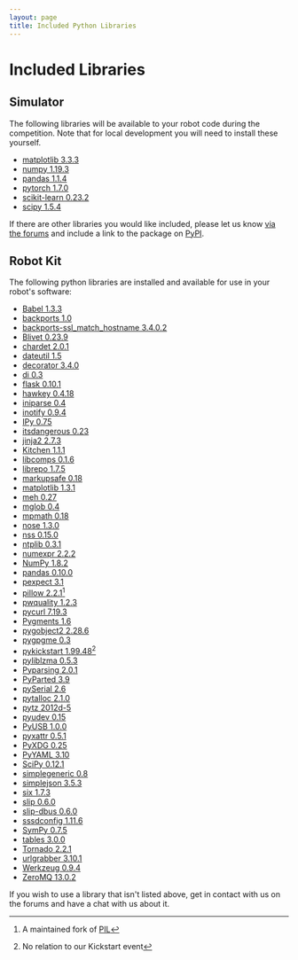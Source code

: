 ```yaml
---
layout: page
title: Included Python Libraries
---
```


Included Libraries
==================

Simulator
---------

The following libraries will be available to your robot code during the
competition. Note that for local development you will need to install these
yourself.

<!-- updating this list? Also update https://github.com/srobo/competition-simulator/blob/master/libraries.txt -->

 * [matplotlib 3.3.3](https://pypi.org/project/matplotlib/3.3.3/)
 * [numpy 1.19.3](https://pypi.org/project/numpy/1.9.3/)
 * [pandas 1.1.4](https://pypi.org/project/pandas/1.1.4/)
 * [pytorch 1.7.0](https://pypi.org/project/torch/1.7.0/)
 * [scikit-learn 0.23.2](https://pypi.org/project/scikit-learn/0.23.2/)
 * [scipy 1.5.4](https://pypi.org/project/scipy/1.5.4/)

If there are other libraries you would like included, please let us know
[via the forums](/forum) and include a link to the package on [PyPI](https://pypi.org/).

Robot Kit
---------

The following python libraries are installed and available for use in your robot's software:

 * [Babel 1.3.3](http://babel.pocoo.org/)
 * [backports 1.0](https://pypi.python.org/pypi/backports/1.0)
 * [backports-ssl_match_hostname 3.4.0.2](https://pypi.python.org/pypi/backports.ssl_match_hostname)
 * [Blivet 0.23.9](http://fedoraproject.org/wiki/Blivet)
 * [chardet 2.0.1](https://pypi.python.org/pypi/chardet)
 * [dateutil 1.5](https://labix.org/python-dateutil)
 * [decorator 3.4.0](https://pypi.python.org/pypi/decorator)
 * [di 0.3](https://apps.fedoraproject.org/packages/python-di)
 * [flask 0.10.1](http://flask.pocoo.org)
 * [hawkey 0.4.18](https://apps.fedoraproject.org/packages/python-hawkey)
 * [iniparse 0.4](http://code.google.com/p/iniparse)
 * [inotify 0.9.4](http://pyinotify.sourceforge.net)
 * [IPy 0.75](http://pypi.python.org/pypi/IPy)
 * [itsdangerous 0.23](http://pythonhosted.org/itsdangerous/)
 * [jinja2 2.7.3](http://jinja.pocoo.org)
 * [Kitchen 1.1.1](https://pypi.python.org/pypi/kitchen)
 * [libcomps 0.1.6](https://github.com/midnightercz/libcomps)
 * [librepo 1.7.5](http://github.com/Tojaj/librepo)
 * [markupsafe 0.18](https://pypi.python.org/pypi/MarkupSafe)
 * [matplotlib 1.3.1](http://matplotlib.org/)
 * [meh 0.27](https://apps.fedoraproject.org/packages/python-meh)
 * [mglob 0.4](https://pypi.python.org/pypi/mglob)
 * [mpmath 0.18](https://code.google.com/p/mpmath/)
 * [nose 1.3.0](http://nose.readthedocs.org/)
 * [nss 0.15.0](https://pypi.python.org/pypi/python-nss)
 * [ntplib 0.3.1](https://pypi.python.org/pypi/ntplib/)
 * [numexpr 2.2.2](https://github.com/pydata/numexpr)
 * [NumPy 1.8.2](http://www.numpy.org/)
 * [pandas 0.10.0](http://pandas.pydata.org/)
 * [pexpect 3.1](http://pexpect.readthedocs.org/en/latest/)
 * [pillow 2.2.1](http://pillow.readthedocs.org/)[^1]
 * [pwquality 1.2.3](https://apps.fedoraproject.org/packages/python-pwquality)
 * [pycurl 7.19.3](http://pycurl.sourceforge.net/)
 * [Pygments 1.6](http://pygments.org/)
 * [pygobject2 2.28.6](https://apps.fedoraproject.org/packages/pygobject2)
 * [pygpgme 0.3](https://pypi.python.org/pypi/pygpgme/0.3)
 * [pykickstart 1.99.48](https://fedoraproject.org/wiki/Pykickstart)[^2]
 * [pyliblzma 0.5.3](https://pypi.python.org/pypi/pyliblzma)
 * [Pyparsing 2.0.1](http://pyparsing.wikispaces.com/)
 * [PyParted 3.9](https://fedorahosted.org/pyparted/)
 * [pySerial 2.6](http://pyserial.sourceforge.net/)
 * [pytalloc 2.1.0](https://apps.fedoraproject.org/packages/pytalloc)
 * [pytz 2012d-5](http://pytz.sourceforge.net/)
 * [pyudev 0.15](https://pyudev.readthedocs.org)
 * [PyUSB 1.0.0](http://pyusb.sourceforge.net/)
 * [pyxattr 0.5.1](http://pyxattr.k1024.org/)
 * [PyXDG 0.25](http://freedesktop.org/wiki/Software/pyxdg)
 * [PyYAML 3.10](http://pyyaml.org/)
 * [SciPy 0.12.1](http://www.scipy.org/)
 * [simplegeneric 0.8](https://pypi.python.org/pypi/simplegeneric)
 * [simplejson 3.5.3](https://pypi.python.org/pypi/simplejson)
 * [six 1.7.3](https://pypi.python.org/pypi/six)
 * [slip 0.6.0](https://fedorahosted.org/python-slip/)
 * [slip-dbus 0.6.0](https://apps.fedoraproject.org/packages/python-slip-dbus)
 * [sssdconfig 1.11.6](https://apps.fedoraproject.org/packages/python-sssdconfig)
 * [SymPy 0.7.5](http://sympy.org/)
 * [tables 3.0.0](https://pypi.python.org/pypi/tables)
 * [Tornado 2.2.1](http://www.tornadoweb.org/)
 * [urlgrabber 3.10.1](http://urlgrabber.baseurl.org)
 * [Werkzeug 0.9.4](http://werkzeug.pocoo.org/)
 * [ZeroMQ 13.0.2](http://zeromq.org/bindings:python)

[^1]: A maintained fork of [PIL](http://www.pythonware.com/products/pil/)
[^2]: No relation to our Kickstart event

If you wish to use a library that isn't listed above, get in contact with us on the forums and have a chat with us about it.
